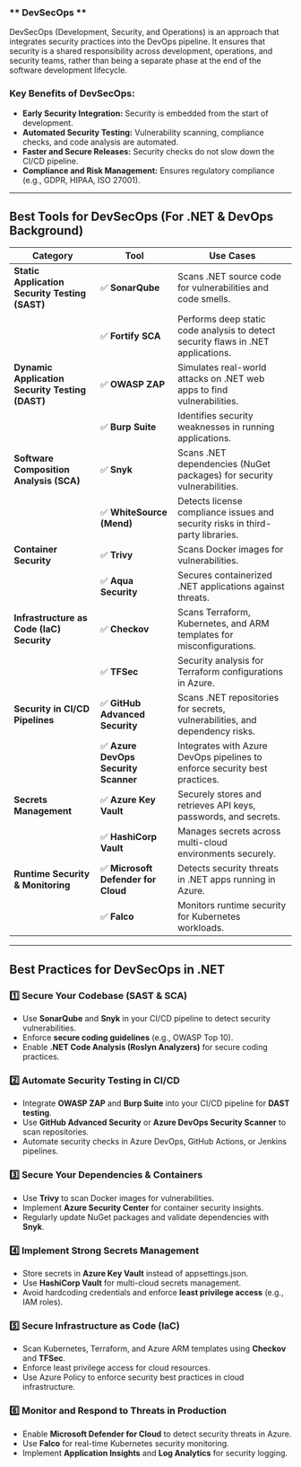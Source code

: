 ### ** DevSecOps **  
DevSecOps (Development, Security, and Operations) is an approach that integrates security practices into the DevOps pipeline. It ensures that security is a shared responsibility across development, operations, and security teams, rather than being a separate phase at the end of the software development lifecycle.  

### **Key Benefits of DevSecOps:**  
- **Early Security Integration:** Security is embedded from the start of development.  
- **Automated Security Testing:** Vulnerability scanning, compliance checks, and code analysis are automated.  
- **Faster and Secure Releases:** Security checks do not slow down the CI/CD pipeline.  
- **Compliance and Risk Management:** Ensures regulatory compliance (e.g., GDPR, HIPAA, ISO 27001).  

---

## **Best Tools for DevSecOps (For .NET & DevOps Background)**  

| **Category**         | **Tool**                   | **Use Cases** |
|---------------------|---------------------------|--------------|
| **Static Application Security Testing (SAST)** | ✅ **SonarQube**  | Scans .NET source code for vulnerabilities and code smells. |
|  | ✅ **Fortify SCA**  | Performs deep static code analysis to detect security flaws in .NET applications. |
| **Dynamic Application Security Testing (DAST)** | ✅ **OWASP ZAP** | Simulates real-world attacks on .NET web apps to find vulnerabilities. |
| | ✅ **Burp Suite** | Identifies security weaknesses in running applications. |
| **Software Composition Analysis (SCA)** | ✅ **Snyk** | Scans .NET dependencies (NuGet packages) for security vulnerabilities. |
| | ✅ **WhiteSource (Mend)** | Detects license compliance issues and security risks in third-party libraries. |
| **Container Security** | ✅ **Trivy** | Scans Docker images for vulnerabilities. |
| | ✅ **Aqua Security** | Secures containerized .NET applications against threats. |
| **Infrastructure as Code (IaC) Security** | ✅ **Checkov** | Scans Terraform, Kubernetes, and ARM templates for misconfigurations. |
| | ✅ **TFSec** | Security analysis for Terraform configurations in Azure. |
| **Security in CI/CD Pipelines** | ✅ **GitHub Advanced Security** | Scans .NET repositories for secrets, vulnerabilities, and dependency risks. |
| | ✅ **Azure DevOps Security Scanner** | Integrates with Azure DevOps pipelines to enforce security best practices. |
| **Secrets Management** | ✅ **Azure Key Vault** | Securely stores and retrieves API keys, passwords, and secrets. |
| | ✅ **HashiCorp Vault** | Manages secrets across multi-cloud environments securely. |
| **Runtime Security & Monitoring** | ✅ **Microsoft Defender for Cloud** | Detects security threats in .NET apps running in Azure. |
| | ✅ **Falco** | Monitors runtime security for Kubernetes workloads. |

---

## **Best Practices for DevSecOps in .NET**  

### **1️⃣ Secure Your Codebase (SAST & SCA)**  
- Use **SonarQube** and **Snyk** in your CI/CD pipeline to detect security vulnerabilities.  
- Enforce **secure coding guidelines** (e.g., OWASP Top 10).  
- Enable **.NET Code Analysis (Roslyn Analyzers)** for secure coding practices.  

### **2️⃣ Automate Security Testing in CI/CD**  
- Integrate **OWASP ZAP** and **Burp Suite** into your CI/CD pipeline for **DAST testing**.  
- Use **GitHub Advanced Security** or **Azure DevOps Security Scanner** to scan repositories.  
- Automate security checks in Azure DevOps, GitHub Actions, or Jenkins pipelines.  

### **3️⃣ Secure Your Dependencies & Containers**  
- Use **Trivy** to scan Docker images for vulnerabilities.  
- Implement **Azure Security Center** for container security insights.  
- Regularly update NuGet packages and validate dependencies with **Snyk**.  

### **4️⃣ Implement Strong Secrets Management**  
- Store secrets in **Azure Key Vault** instead of appsettings.json.  
- Use **HashiCorp Vault** for multi-cloud secrets management.  
- Avoid hardcoding credentials and enforce **least privilege access** (e.g., IAM roles).  

### **5️⃣ Secure Infrastructure as Code (IaC)**  
- Scan Kubernetes, Terraform, and Azure ARM templates using **Checkov** and **TFSec**.  
- Enforce least privilege access for cloud resources.  
- Use Azure Policy to enforce security best practices in cloud infrastructure.  

### **6️⃣ Monitor and Respond to Threats in Production**  
- Enable **Microsoft Defender for Cloud** to detect security threats in Azure.  
- Use **Falco** for real-time Kubernetes security monitoring.  
- Implement **Application Insights** and **Log Analytics** for security logging.  




